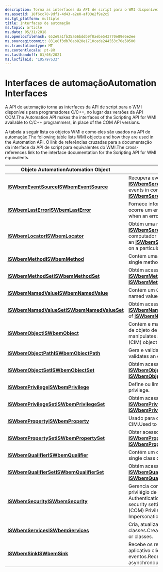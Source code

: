 ```yaml
---
description: Torna as interfaces da API de script para o WMI disponíveis para programadores C/C++, no lugar das versões da API COM.
ms.assetid: 18f6cc70-9df1-4d43-a2e0-af03e2f9e2c5
ms.tgt_platform: multiple
title: Interfaces de automação
ms.topic: article
ms.date: 05/31/2018
ms.openlocfilehash: 652e9a1fb35a66bddb9f0aebe543770e89e6e2ee
ms.sourcegitcommit: 831e8f3db78ab820e1710cede244553c70e50500
ms.translationtype: MT
ms.contentlocale: pt-BR
ms.lasthandoff: 01/08/2021
ms.locfileid: "105797633"
---
```

# <a name="automation-interfaces"></a><span data-ttu-id="7960d-103">Interfaces de automação</span><span class="sxs-lookup"><span data-stu-id="7960d-103">Automation Interfaces</span></span>

<span data-ttu-id="7960d-104">A API de automação torna as interfaces da API de script para o WMI disponíveis para programadores C/C++, no lugar das versões da API COM.</span><span class="sxs-lookup"><span data-stu-id="7960d-104">The Automation API makes the interfaces of the Scripting API for WMI available to C/C++ programmers, in place of the COM API versions.</span></span>

<span data-ttu-id="7960d-105">A tabela a seguir lista os objetos WMI e como eles são usados na API de automação.</span><span class="sxs-lookup"><span data-stu-id="7960d-105">The following table lists WMI objects and how they are used in the Automation API.</span></span> <span data-ttu-id="7960d-106">O link de referências cruzadas para a documentação da interface da API de script para equivalentes do WMI.</span><span class="sxs-lookup"><span data-stu-id="7960d-106">The cross-references link to the interface documentation for the Scripting API for WMI equivalents.</span></span>



| <span data-ttu-id="7960d-107">Objeto Automation</span><span class="sxs-lookup"><span data-stu-id="7960d-107">Automation Object</span></span>                                 | <span data-ttu-id="7960d-108">Descrição</span><span class="sxs-lookup"><span data-stu-id="7960d-108">Description</span></span>                                                                                                                 |
|---------------------------------------------------|-----------------------------------------------------------------------------------------------------------------------------|
| [<span data-ttu-id="7960d-109">**ISWbemEventSource**</span><span class="sxs-lookup"><span data-stu-id="7960d-109">**ISWbemEventSource**</span></span>](swbemeventsource.md)     | <span data-ttu-id="7960d-110">Recupera eventos em conjunto com [**ISWbemServices.ExecNotificationQuery**](swbemservices-execnotificationquery.md).</span><span class="sxs-lookup"><span data-stu-id="7960d-110">Retrieves events in conjunction with [**ISWbemServices.ExecNotificationQuery**](swbemservices-execnotificationquery.md).</span></span>   |
| [<span data-ttu-id="7960d-111">**ISWbemLastError**</span><span class="sxs-lookup"><span data-stu-id="7960d-111">**ISWbemLastError**</span></span>](swbemlasterror.md)         | <span data-ttu-id="7960d-112">Fornece informações de erro estendidas quando ocorre um erro.</span><span class="sxs-lookup"><span data-stu-id="7960d-112">Provides extended error information when an error occurs.</span></span>                                                                   |
| [<span data-ttu-id="7960d-113">**ISWbemLocator**</span><span class="sxs-lookup"><span data-stu-id="7960d-113">**ISWbemLocator**</span></span>](swbemlocator.md)             | <span data-ttu-id="7960d-114">Obtém uma referência a um objeto [**ISWbemServices**](swbemservices.md) que pode acessar o WMI em um computador host específico.</span><span class="sxs-lookup"><span data-stu-id="7960d-114">Obtains a reference to an [**ISWbemServices**](swbemservices.md) object that can access WMI on a particular host computer.</span></span> |
| [<span data-ttu-id="7960d-115">**ISWbemMethod**</span><span class="sxs-lookup"><span data-stu-id="7960d-115">**ISWbemMethod**</span></span>](swbemmethod.md)               | <span data-ttu-id="7960d-116">Contém uma única definição de método.</span><span class="sxs-lookup"><span data-stu-id="7960d-116">Contains a single method definition.</span></span>                                                                                        |
| [<span data-ttu-id="7960d-117">**ISWbemMethodSet**</span><span class="sxs-lookup"><span data-stu-id="7960d-117">**ISWbemMethodSet**</span></span>](swbemmethodset.md)         | <span data-ttu-id="7960d-118">Obtém acesso a uma coleção de objetos [**ISWbemMethod**](swbemmethod.md) .</span><span class="sxs-lookup"><span data-stu-id="7960d-118">Gets access to a collection of [**ISWbemMethod**](swbemmethod.md) objects.</span></span>                                                 |
| [<span data-ttu-id="7960d-119">**ISWbemNamedValue**</span><span class="sxs-lookup"><span data-stu-id="7960d-119">**ISWbemNamedValue**</span></span>](swbemnamedvalue.md)       | <span data-ttu-id="7960d-120">Contém um único valor nomeado.</span><span class="sxs-lookup"><span data-stu-id="7960d-120">Contains a single named value.</span></span>                                                                                              |
| [<span data-ttu-id="7960d-121">**ISWbemNamedValueSet**</span><span class="sxs-lookup"><span data-stu-id="7960d-121">**ISWbemNamedValueSet**</span></span>](swbemnamedvalueset.md) | <span data-ttu-id="7960d-122">Obtém acesso a uma coleção de objetos [**ISWbemNamedValue**](swbemnamedvalue.md) .</span><span class="sxs-lookup"><span data-stu-id="7960d-122">Gets access to a collection of [**ISWbemNamedValue**](swbemnamedvalue.md) objects.</span></span>                                         |
| [<span data-ttu-id="7960d-123">**ISWbemObject**</span><span class="sxs-lookup"><span data-stu-id="7960d-123">**ISWbemObject**</span></span>](swbemobject.md)               | <span data-ttu-id="7960d-124">Contém e manipula uma única classe ou instância de objeto de modelo CIM (CIM).</span><span class="sxs-lookup"><span data-stu-id="7960d-124">Contains and manipulates a single Common Information Model (CIM) object class or instance.</span></span>                                  |
| [<span data-ttu-id="7960d-125">**ISWbemObjectPath**</span><span class="sxs-lookup"><span data-stu-id="7960d-125">**ISWbemObjectPath**</span></span>](swbemobjectpath.md)       | <span data-ttu-id="7960d-126">Gera e valida um caminho de objeto.</span><span class="sxs-lookup"><span data-stu-id="7960d-126">Generates and validates an object path.</span></span>                                                                                     |
| [<span data-ttu-id="7960d-127">**ISWbemObjectSet**</span><span class="sxs-lookup"><span data-stu-id="7960d-127">**ISWbemObjectSet**</span></span>](swbemobjectset.md)         | <span data-ttu-id="7960d-128">Obtém acesso a uma coleção de objetos [**ISWbemObject**](swbemobject.md) .</span><span class="sxs-lookup"><span data-stu-id="7960d-128">Gets access to a collection of [**ISWbemObject**](swbemobject.md) objects.</span></span>                                                 |
| [<span data-ttu-id="7960d-129">**ISWbemPrivilege**</span><span class="sxs-lookup"><span data-stu-id="7960d-129">**ISWbemPrivilege**</span></span>](swbemprivilege.md)         | <span data-ttu-id="7960d-130">Define ou limpa um privilégio.</span><span class="sxs-lookup"><span data-stu-id="7960d-130">Sets or clears a privilege.</span></span>                                                                                                 |
| [<span data-ttu-id="7960d-131">**ISWbemPrivilegeSet**</span><span class="sxs-lookup"><span data-stu-id="7960d-131">**ISWbemPrivilegeSet**</span></span>](swbemprivilegeset.md)   | <span data-ttu-id="7960d-132">Obtém acesso a uma coleção de objetos [**ISWbemPrivilege**](swbemprivilege.md) .</span><span class="sxs-lookup"><span data-stu-id="7960d-132">Gets access to a collection of [**ISWbemPrivilege**](swbemprivilege.md) objects.</span></span>                                           |
| [<span data-ttu-id="7960d-133">**ISWbemProperty**</span><span class="sxs-lookup"><span data-stu-id="7960d-133">**ISWbemProperty**</span></span>](swbemproperty.md)           | <span data-ttu-id="7960d-134">Usado para conter uma única propriedade CIM.</span><span class="sxs-lookup"><span data-stu-id="7960d-134">Used to contain a single CIM property.</span></span>                                                                                      |
| [<span data-ttu-id="7960d-135">**ISWbemPropertySet**</span><span class="sxs-lookup"><span data-stu-id="7960d-135">**ISWbemPropertySet**</span></span>](swbempropertyset.md)     | <span data-ttu-id="7960d-136">Obter acesso a uma coleção de objetos [**ISWbemProperty**](swbemproperty.md) .</span><span class="sxs-lookup"><span data-stu-id="7960d-136">Get access to a collection of [**ISWbemProperty**](swbemproperty.md) objects.</span></span>                                              |
| [<span data-ttu-id="7960d-137">**ISWbemQualifier**</span><span class="sxs-lookup"><span data-stu-id="7960d-137">**ISWbemQualifier**</span></span>](swbemqualifier.md)         | <span data-ttu-id="7960d-138">Contém um qualificador de classe única.</span><span class="sxs-lookup"><span data-stu-id="7960d-138">Contains a single class qualifier.</span></span>                                                                                          |
| [<span data-ttu-id="7960d-139">**ISWbemQualifierSet**</span><span class="sxs-lookup"><span data-stu-id="7960d-139">**ISWbemQualifierSet**</span></span>](swbemqualifierset.md)   | <span data-ttu-id="7960d-140">Obtém acesso a uma coleção de objetos [**ISWbemQualifier**](swbemqualifier.md) .</span><span class="sxs-lookup"><span data-stu-id="7960d-140">Gets access to a collection of [**ISWbemQualifier**](swbemqualifier.md) objects.</span></span>                                           |
| [<span data-ttu-id="7960d-141">**ISWbemSecurity**</span><span class="sxs-lookup"><span data-stu-id="7960d-141">**ISWbemSecurity**</span></span>](swbemsecurity.md)           | <span data-ttu-id="7960d-142">Gerencia configurações de segurança, como privilégio de Component Object Model (COM), AuthenticationLevel e ImpersonationLevel.</span><span class="sxs-lookup"><span data-stu-id="7960d-142">Manages security settings such as Component Object Model (COM) Privilege, AuthenticationLevel, and ImpersonationLevel.</span></span>      |
| [<span data-ttu-id="7960d-143">**ISWbemServices**</span><span class="sxs-lookup"><span data-stu-id="7960d-143">**ISWbemServices**</span></span>](swbemservices.md)           | <span data-ttu-id="7960d-144">Cria, atualiza e recupera instâncias ou classes.</span><span class="sxs-lookup"><span data-stu-id="7960d-144">Creates, updates, and retrieves instances or classes.</span></span>                                                                       |
| [<span data-ttu-id="7960d-145">**ISWbemSink**</span><span class="sxs-lookup"><span data-stu-id="7960d-145">**ISWbemSink**</span></span>](swbemsink.md)                   | <span data-ttu-id="7960d-146">Recebe os resultados de operações assíncronas de aplicativo cliente e notificações de eventos.</span><span class="sxs-lookup"><span data-stu-id="7960d-146">Receives the results of client application asynchronous operations and event notifications.</span></span>                                 |



 

 

 



